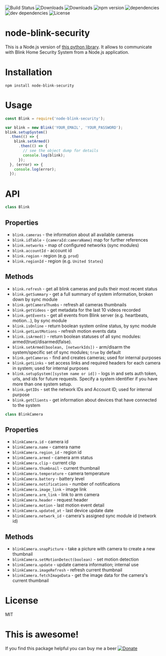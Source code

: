 ![Build Status](https://img.shields.io/travis/madshall/node-blink-security.svg)
![Downloads](https://img.shields.io/npm/dm/.svg)
![Downloads](https://img.shields.io/npm/dt/node-blink-security.svg)
![npm version](https://img.shields.io/npm/v/node-blink-security.svg)
![dependencies](https://img.shields.io/david/madshall/node-blink-security.svg)
![dev dependencies](https://img.shields.io/david/dev/madshall/node-blink-security.svg)
![License](https://img.shields.io/npm/l/node-blink-security.svg)

# node-blink-security
This is a Node.js version of [this python library](https://github.com/fronzbot/blinkpy). It allows to communicate with Blink Home Security System from a Node.js application.
  
# Installation
```
npm install node-blink-security
```

# Usage
```javascript
const Blink = require('node-blink-security');

var blink = new Blink('YOUR_EMAIL', 'YOUR_PASSWORD');
blink.setupSystem()
  .then(() => {
    blink.setArmed()
      .then(() => {
        // see the object dump for details
        console.log(blink);
      });
  }, (error) => {
    console.log(error);
  });
```

# API

```javascript
class Blink
```

## Properties

* `blink.cameras` - the information about all available cameras
* `blink.idTable` - `{cameraId:cameraName}` map for further references
* `blink.networks` - map of configured networks (sync modules)
* `blink.accountId` - account id
* `blink.region` - region (e.g. `prod`)
* `blink.regionId` - region (e.g. `United States`)

## Methods

* `blink.refresh` - get all blink cameras and pulls their most recent status
* `blink.getSummary` - get a full summary of system information, broken down by sync module
* `blink.getCameraThumbs` - refresh all cameras thumbnails
* `blink.getVideos` - get metadata for the last 10 videos recorded
* `blink.getEvents` - get all events from Blink server (e.g. heartbeats, motion...), by sync module
* `blink.isOnline` - return boolean system online status, by sync module
* `blink.getLastMotions` - refresh motion events data
* `blink.isArmed()` - return boolean statuses of all sync modules: armed(true)/disarmed(false).
* `blink.setArmed(boolean, [networkIds])` - arm/disarm the system/specific set of sync modules; `true` by default
* `blink.getCameras` - find and creates cameras; used for internal purposes
* `blink.getLinks` - set access links and required headers for each camera in system; used for internal purposes
* `blink.setupSystem([system name or id])` - logs in and sets auth token, urls, and ids for future requests. Specify a system identifier if you have more than one system setup.
* `blink.getIDs` - set the network IDs and Account ID; used for internal purpose
* `blink.getClients` - get information about devices that have connected to the system

```javascript
class BlinkCamera
```

## Properties

* `blinkCamera.id` - camera id
* `blinkCamera.name` - camera name
* `blinkCamera.region_id` - region id
* `blinkCamera.armed` - camera arm status
* `blinkCamera.clip` - current clip
* `blinkCamera.thumbnail` - current thumbnail
* `blinkCamera.temperature` - camera temperature
* `blinkCamera.battery` - battery level
* `blinkCamera.notifications` - number of notifications
* `blinkCamera.image_link` - image link
* `blinkCamera.arm_link` - link to arm camera
* `blinkCamera.header` - request header
* `blinkCamera.motion` - last motion event detail
* `blinkCamera.updated_at` - last device update date
* `blinkCamera.network_id` - camera's assigned sync module id (network id)

## Methods

* `blinkCamera.snapPicture` - take a picture with camera to create a new thumbnail
* `blinkCamera.setMotionDetect(boolean)` - set motion detection
* `blinkCamera.update` - update camera information; internal use
* `blinkCamera.imageRefresh` - refresh current thumbnail
* `blinkCamera.fetchImageData` - get the image data for the camera's current thumbnail

# License 
MIT

# This is awesome!
If you find this package helpful you can buy me a beer [![Donate](https://img.shields.io/badge/Donate-PayPal-green.svg)](https://www.paypal.com/cgi-bin/webscr?cmd=_donations&business=U4M9U63LEHZGJ&lc=US&item_name=Thank%20you&currency_code=USD)